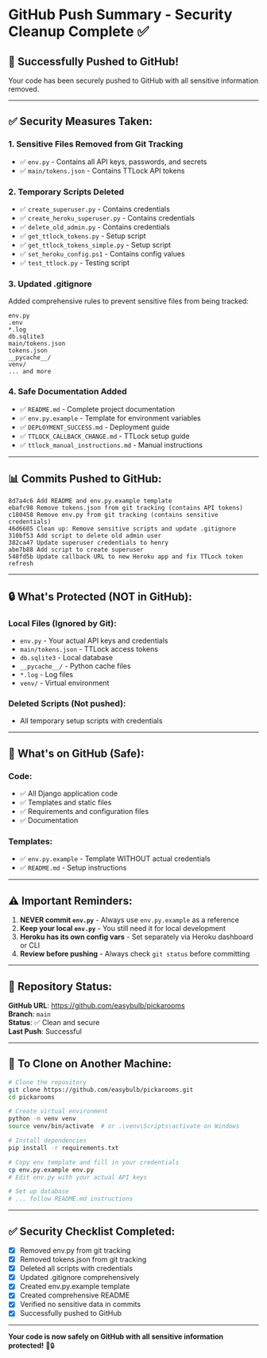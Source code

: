 # GitHub Push Summary - Security Cleanup Complete ✅

## 🎉 Successfully Pushed to GitHub!

Your code has been securely pushed to GitHub with all sensitive information removed.

---

## ✅ Security Measures Taken:

### 1. **Sensitive Files Removed from Git Tracking**
- ✅ `env.py` - Contains all API keys, passwords, and secrets
- ✅ `main/tokens.json` - Contains TTLock API tokens

### 2. **Temporary Scripts Deleted**
- ✅ `create_superuser.py` - Contains credentials
- ✅ `create_heroku_superuser.py` - Contains credentials
- ✅ `delete_old_admin.py` - Contains credentials
- ✅ `get_ttlock_tokens.py` - Setup script
- ✅ `get_ttlock_tokens_simple.py` - Setup script
- ✅ `set_heroku_config.ps1` - Contains config values
- ✅ `test_ttlock.py` - Testing script

### 3. **Updated .gitignore**
Added comprehensive rules to prevent sensitive files from being tracked:
```
env.py
.env
*.log
db.sqlite3
main/tokens.json
tokens.json
__pycache__/
venv/
... and more
```

### 4. **Safe Documentation Added**
- ✅ `README.md` - Complete project documentation
- ✅ `env.py.example` - Template for environment variables
- ✅ `DEPLOYMENT_SUCCESS.md` - Deployment guide
- ✅ `TTLOCK_CALLBACK_CHANGE.md` - TTLock setup guide
- ✅ `ttlock_manual_instructions.md` - Manual instructions

---

## 📊 Commits Pushed to GitHub:

```
8d7a4c6 Add README and env.py.example template
ebafc98 Remove tokens.json from git tracking (contains API tokens)
c180458 Remove env.py from git tracking (contains sensitive credentials)
46d6605 Clean up: Remove sensitive scripts and update .gitignore
310bf53 Add script to delete old admin user
382ca47 Update superuser credentials to henry
abe7b88 Add script to create superuser
548fd5b Update callback URL to new Heroku app and fix TTLock token refresh
```

---

## 🔒 What's Protected (NOT in GitHub):

### Local Files (Ignored by Git):
- `env.py` - Your actual API keys and credentials
- `main/tokens.json` - TTLock access tokens
- `db.sqlite3` - Local database
- `__pycache__/` - Python cache files
- `*.log` - Log files
- `venv/` - Virtual environment

### Deleted Scripts (Not pushed):
- All temporary setup scripts with credentials

---

## 📝 What's on GitHub (Safe):

### Code:
- ✅ All Django application code
- ✅ Templates and static files
- ✅ Requirements and configuration files
- ✅ Documentation

### Templates:
- ✅ `env.py.example` - Template WITHOUT actual credentials
- ✅ `README.md` - Setup instructions

---

## ⚠️ Important Reminders:

1. **NEVER commit `env.py`** - Always use `env.py.example` as a reference
2. **Keep your local `env.py`** - You still need it for local development
3. **Heroku has its own config vars** - Set separately via Heroku dashboard or CLI
4. **Review before pushing** - Always check `git status` before committing

---

## 🎯 Repository Status:

**GitHub URL**: https://github.com/easybulb/pickarooms  
**Branch**: `main`  
**Status**: ✅ Clean and secure  
**Last Push**: Successful  

---

## 🔄 To Clone on Another Machine:

```bash
# Clone the repository
git clone https://github.com/easybulb/pickarooms.git
cd pickarooms

# Create virtual environment
python -m venv venv
source venv/bin/activate  # or .\venv\Scripts\activate on Windows

# Install dependencies
pip install -r requirements.txt

# Copy env template and fill in your credentials
cp env.py.example env.py
# Edit env.py with your actual API keys

# Set up database
# ... follow README.md instructions
```

---

## ✅ Security Checklist Completed:

- [x] Removed env.py from git tracking
- [x] Removed tokens.json from git tracking
- [x] Deleted all scripts with credentials
- [x] Updated .gitignore comprehensively
- [x] Created env.py.example template
- [x] Created comprehensive README
- [x] Verified no sensitive data in commits
- [x] Successfully pushed to GitHub

---

**Your code is now safely on GitHub with all sensitive information protected!** 🎉🔒
